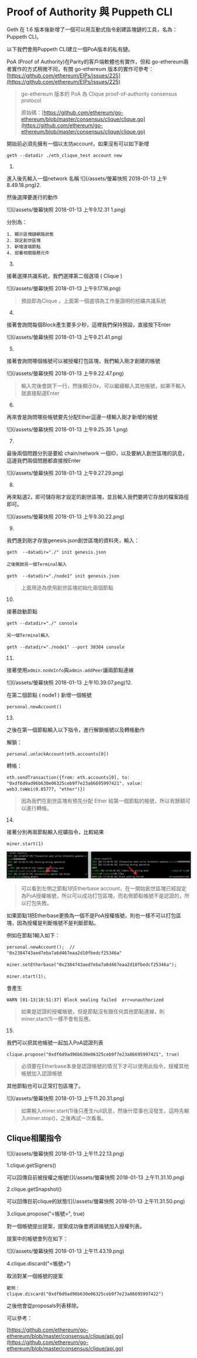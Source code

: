 # Proof of Authority 與 Puppeth CLI

Geth 在 1.6 版本後新增了一個可以用互動式指令創建區塊鏈的工具，名為：Puppeth CLI。

以下我們會用Puppeth CLI建立一個PoA版本的私有鏈。

PoA \(Proof of Authority\)在Parity的客戶端軟體也有實作，但和 go-ethereum兩者實作的方式稍微不同，有關 go-ethereum 版本的實作可參考：[https://github.com/ethereum/EIPs/issues/225](https://github.com/ethereum/EIPs/issues/225)

> go-ethereum 版本的 PoA 為 Clique proof-of-authority consensus protocol
>
> 原始碼：[https://github.com/ethereum/go-ethereum/blob/master/consensus/clique/clique.go](https://github.com/ethereum/go-ethereum/blob/master/consensus/clique/clique.go)

開始前必須先擁有一個以太坊account，如果沒有可以如下新增

```
geth --datadir ./eth_clique_test account new
```

1.

進入後先輸入一個network 名稱 ![](/assets/螢幕快照 2018-01-13 上午8.49.18.png)2.

然後選擇要進行的動作

![](/assets/螢幕快照 2018-01-13 上午9.12.31 1.png)

分別為：

```
1. 顯示區塊鏈網路狀態
2. 設定創世區塊
3. 新增遠端節點
4. 部署相關服務元件
```

3.

接著選擇共識系統，我們選擇第二個選項 \( Clique \)

![](/assets/螢幕快照 2018-01-13 上午9.17.16.png)

> 預設即為Clique ，上面第一個選項為工作量證明的挖礦共識系統

4.

接著會詢問每個Block產生要多少秒，這裡我們保持預設，直接按下Enter

![](/assets/螢幕快照 2018-01-13 上午9.21.41.png)

5.

接著會詢問哪個帳號可以被授權打包區塊，我們輸入剛才創建的帳號

![](/assets/螢幕快照 2018-01-13 上午9.22.47.png)

> 輸入完後會跳下一行，然後顯示0x，可以繼續輸入其他帳號，如果不輸入就直接點選Enter

6.

再來會是詢問哪些帳號要先分配Ether這邊一樣輸入剛才新增的帳號

![](/assets/螢幕快照 2018-01-13 上午9.25.35 1.png)

7.

最後兩個問題分別是要給 chain/network 一個ID，以及要納入創世區塊的訊息，這邊我們兩個問題都直接按Enter

![](/assets/螢幕快照 2018-01-13 上午9.27.29.png)

8.

再來點選2，即可儲存剛才設定的創世區塊，並且輸入我們要將它存放的檔案路徑即可。

![](/assets/螢幕快照 2018-01-13 上午9.30.22.png)

9.

我們進到剛才存放genesis.json創世區塊的資料夾，輸入：

```
geth  --datadir="./" init genesis.json

之後開啟另一個Terminal輸入

geth  --datadir="./node1" init genesis.json
```

> 上面用途為使用創世區塊初始化兩個節點

10.

接著啟動節點

```
geth --datadir="./" console

另一個Terminal輸入

geth --datadir="./node1" --port 30304 console
```

11.

接著使用`admin.nodeInfo`與`admin.addPeer`讓兩節點連線

![](/assets/螢幕快照 2018-01-13 上午10.39.07.png)12.

在第二個節點 \( node1 \) 新增一個帳號

```
personal.newAccount()
```

13.

之後在第一個節點輸入以下指令，進行解鎖帳號以及轉帳動作

解鎖：

```
personal.unlockAccount(eth.accounts[0])
```

轉帳：

```
eth.sendTransaction({from: eth.accounts[0], to: "0xdf6d9ad96b630e06325ceb9f7e23a86695997421", value: web3.toWei(0.05777, "ether")})
```

> 因為我們在創世區塊有預先分配 Ether 給第一個節點的帳號，所以有餘額可以進行轉帳。

14.

接著分別再兩節點輸入挖礦指令，比較結果

```
miner.start(1)
```

![](/assets/123.png)

> 可以看到左側之節點1的Etherbase account，在一開始創世區塊已經設定為PoA授權帳號，所以可以成功打包區塊，而右側節點帳號不是認證的，所以打包失敗。

如果節點1把Etherbase更換為一個不是PoA授權帳號，則也一樣不可以打包區塊，因為授權是判斷帳號不是判斷節點。

例如在節點1輸入如下：

```
personal.newAccount();  // "0x2384743aed7eba7a6d467eaa2d10fbedcf25346a"

miner.setEtherbase("0x2384743aed7eba7a6d467eaa2d10fbedcf25346a");

miner.start(1);
```

會產生

```
WARN [01-13|10:51:37] Block sealing failed  err=unauthorized
```

> 如果是認證的授權帳號，但是節點沒有跟任何其他節點連線，則miner.start\(1\)一樣不會有反應。

15.

我們可以把其他帳號一起加入PoA認證列表

```
clique.propose("0xdf6d9ad96b630e06325ceb9f7e23a86695997421", true)
```

> 必須要在Etherbase本身是認證帳號的情況下才可以使用此指令，授權其他帳號加入認證帳號

其他節點也可以正常打包區塊了。

![](/assets/螢幕快照 2018-01-13 上午11.20.31.png)

> 如果輸入miner.start\(1\)後只產生null訊息，然後什麼事也沒發生，這時先輸入miner.stop\(\)，之後再試一次看看。

## Clique相關指令

![](/assets/螢幕快照 2018-01-13 上午11.22.13.png)

1.clique.getSigners\(\)

可以回傳目前被授權之帳號![](/assets/螢幕快照 2018-01-13 上午11.31.10.png)

2.clique.getSnapshot\(\)

可以回傳目前clique的狀態![](/assets/螢幕快照 2018-01-13 上午11.31.50.png)

3.clique.propose\("&lt;帳號&gt;", true\)

對一個帳號提出提案，提案成功後會將該帳號加入授權列表。

提案中的帳號會列在如下：

![](/assets/螢幕快照 2018-01-13 上午11.43.19.png)

4.clique.discard\("&lt;帳號&gt;"\)

取消對某一個帳號的提案

```
範例：
clique.discard("0xdf6d9ad96b630e06325ceb9f7e23a86695997422")
```

之後他會從proposals列表移除。

可以參考：

[https://github.com/ethereum/go-ethereum/blob/master/consensus/clique/api.go](https://github.com/ethereum/go-ethereum/blob/master/consensus/clique/api.go)

